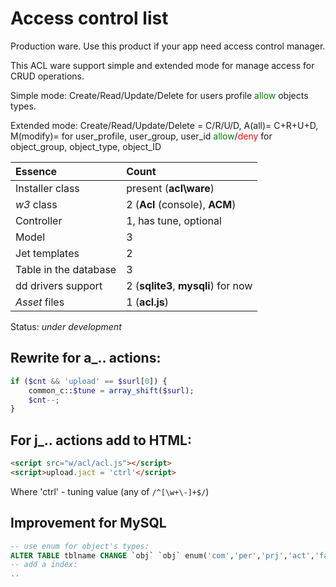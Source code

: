 
# Access control list

Production ware. Use this product if your app need access control manager.

This ACL ware support simple and extended mode for manage access for
CRUD operations.

Simple mode: Create/Read/Update/Delete for users profile <span style="color:green">allow</span> objects types.

Extended mode:
Create/Read/Update/Delete = C/R/U/D, A(all)= C+R+U+D, M(modify)=
for
user_profile, user_group, user_id
<span style="color:green">allow</span>/<span style="color:red">deny</span> for
object_group, object_type, object_ID

Essence | Count
:----- | :-----
Installer class | present (**acl\\ware**)
_w3_ class | 2 (**Acl** (console), **ACM**)
Controller | 1, has tune, optional
Model | 3
Jet templates | 2
Table in the database | 3
dd drivers support | 2 (**sqlite3**, **mysqli**) for now
_Asset_ files | 1 (**acl.js**)


Status: _under development_

## Rewrite for a_.. actions:
```php
if ($cnt && 'upload' == $surl[0]) {
    common_c::$tune = array_shift($surl);
    $cnt--;
}
```

## For j_.. actions add to HTML:
```html
<script src="w/acl/acl.js"></script>
<script>upload.jact = 'ctrl'</script>
```

Where 'ctrl' - tuning value (any of `/^[\w+\-]+$/`)

## Improvement for MySQL

```sql
-- use enum for object's types:
ALTER TABLE tblname CHANGE `obj` `obj` enum('com','per','prj','act','face') DEFAULT NULL,
-- add a index:
..
```
